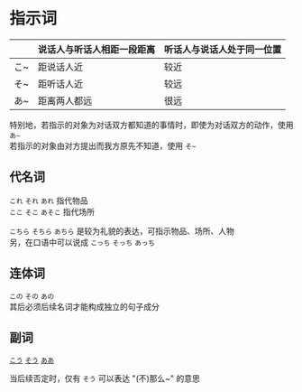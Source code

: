# 指示词

|     | 说话人与听话人相距一段距离 | 听话人与说话人处于同一位置 |
| --- | ------------- | ------------- |
| こ~  | 距说话人近         | 较近            |
| そ~  | 距听话人近         | 较远            |
| あ~  | 距离两人都远        | 很远            |

特别地，若指示的对象为对话双方都知道的事情时，即使为对话双方的动作，使用 `あ~`  
若指示的对象由对方提出而我方原先不知道，使用 `そ~`  

## 代名词

`これ` `それ` `あれ` 指代物品  
`ここ` `そこ` `あそこ` 指代场所  

`こちら` `そちら` `あちら` 是较为礼貌的表达，可指示物品、场所、人物  
另，在口语中可以说成 `こっち` `そっち` `あっち`  

## 连体词

`この` `その` `あの`  
其后必须后续名词才能构成独立的句子成分  

## 副词

[`こう`](../4.particle/こう.md) [`そう`](../4.particle/そう.md) [`ああ`](../4.particle/ああ.md)  

当后续否定时，仅有 `そう` 可以表达 "(不)那么~" 的意思  
